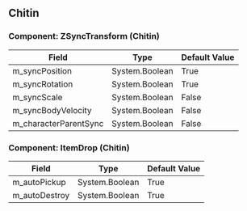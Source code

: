 ## Chitin

### Component: ZSyncTransform (Chitin)

|Field|Type|Default Value|
|-----|----|-------------|
|m_syncPosition|System.Boolean|True|
|m_syncRotation|System.Boolean|True|
|m_syncScale|System.Boolean|False|
|m_syncBodyVelocity|System.Boolean|False|
|m_characterParentSync|System.Boolean|False|

### Component: ItemDrop (Chitin)

|Field|Type|Default Value|
|-----|----|-------------|
|m_autoPickup|System.Boolean|True|
|m_autoDestroy|System.Boolean|True|


